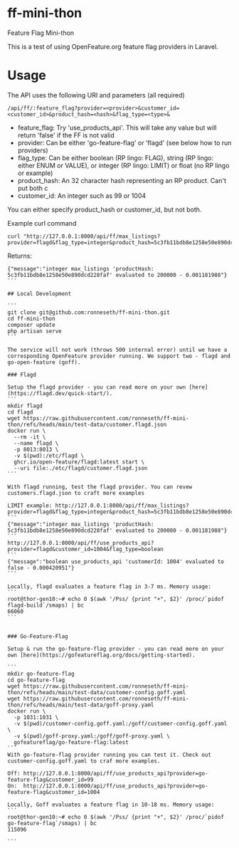 # ff-mini-thon
Feature Flag Mini-thon

This is a test of using OpenFeature.org feature flag providers in Laravel.

# Usage

The API uses the following URI and parameters (all required)

```
/api/ff/:feature_flag?provider=<provider>&customer_id=<customer_id>&product_hash=<hash>&flag_type=<type>&
```

- feature_flag: Try 'use_products_api'. This will take any value but will return 'false' if the FF is not valid
- provider: Can be either 'go-feature-flag' or 'flagd' (see below how to run providers)
- flag_type: Can be either boolean (RP lingo: FLAG), string (RP lingo: either ENUM or VALUE), or integer (RP lingo: LIMIT) or float (no RP lingo or example)
- product_hash: An 32 character hash representing an RP product. Can't put both c
- customer_id: An integer such as 99 or 1004

You can either specify product_hash or customer_id, but not both.

Example curl command
```
curl "http://127.0.0.1:8000/api/ff/max_listings?provider=flagd&flag_type=integer&product_hash=5c3fb11bdb8e1258e50e890dcd228faf"
```

Returns:
````
{"message":"integer max_listings 'productHash: 5c3fb11bdb8e1258e50e890dcd228faf' evaluated to 200000 - 0.001181988"}
```

## Local Development

```
git clone git@github.com:ronneseth/ff-mini-thon.git
cd ff-mini-thon
composer update
php artisan serve
```

The service will not work (throws 500 internal error) until we have a corresponding OpenFeature provider running. We support two - flagd and go-open-feature (goff).

### Flagd

Setup the flagd provider - you can read more on your own [here](https://flagd.dev/quick-start/).
```
mkdir flagd
cd flagd
wget https://raw.githubusercontent.com/ronneseth/ff-mini-thon/refs/heads/main/test-data/customer.flagd.json
docker run \
  --rm -it \
  --name flagd \
  -p 8013:8013 \
  -v $(pwd):/etc/flagd \
  ghcr.io/open-feature/flagd:latest start \
  --uri file:./etc/flagd/customer.flagd.json
```

With flagd running, test the flagd provider. You can revew customers.flagd.json to craft more examples

LIMIT example: http://127.0.0.1:8000/api/ff/max_listings?provider=flagd&flag_type=integer&product_hash=5c3fb11bdb8e1258e50e890dcd228faf  
```
{"message":"integer max_listings 'productHash: 5c3fb11bdb8e1258e50e890dcd228faf' evaluated to 200000 - 0.001181988"}
```
http://127.0.0.1:8000/api/ff/use_products_api?provider=flagd&customer_id=1004&flag_type=boolean
```
{"message":"boolean use_products_api 'customerId: 1004' evaluated to false - 0.000420951"}
```

Locally, flagd evaluates a feature flag in 3-7 ms. Memory usage:
```
root@thor-gen10:~# echo 0 $(awk '/Pss/ {print "+", $2}' /proc/`pidof flagd-build`/smaps) | bc
66060
```


### Go-Feature-Flag

Setup & run the go-feature-flag provider - you can read more on your own [here](https://gofeatureflag.org/docs/getting-started).

```
mkdir go-feature-flag
cd go-feature-flag
wget https://raw.githubusercontent.com/ronneseth/ff-mini-thon/refs/heads/main/test-data/customer-config.goff.yaml
wget https://raw.githubusercontent.com/ronneseth/ff-mini-thon/refs/heads/main/test-data/goff-proxy.yaml
docker run \
  -p 1031:1031 \
  -v $(pwd)/customer-config.goff.yaml:/goff/customer-config.goff.yaml \
  -v $(pwd)/goff-proxy.yaml:/goff/goff-proxy.yaml \
  gofeatureflag/go-feature-flag:latest
```
With go-feature-flag provider running you can test it. Check out customer-config.goff.yaml to craf more examples.

Off: http://127.0.0.1:8000/api/ff/use_products_api?provider=go-feature-flag&customer_id=99  
On:  http://127.0.0.1:8000/api/ff/use_products_api?provider=go-feature-flag&customer_id=1004

Locally, Goff evaluates a feature flag in 10-18 ms. Memory usage:
```
root@thor-gen10:~# echo 0 $(awk '/Pss/ {print "+", $2}' /proc/`pidof go-feature-flag`/smaps) | bc
115096

```



